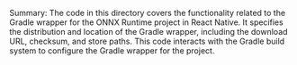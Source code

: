Summary:
The code in this directory covers the functionality related to the Gradle wrapper for the ONNX Runtime project in React Native. It specifies the distribution and location of the Gradle wrapper, including the download URL, checksum, and store paths. This code interacts with the Gradle build system to configure the Gradle wrapper for the project.